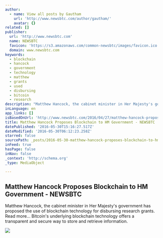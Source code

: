 ```yaml
---
author:
  - name: View all posts by Gautham
    url: 'http://www.newsbtc.com/author/gautham/'
    avatar: {}
related: []
publisher:
  url: 'http://www.newsbtc.com'
  name: NEWSBTC
  favicon: 'https://s3.amazonaws.com/common-newsbtc/images/favicon.ico'
  domain: www.newsbtc.com
keywords:
  - blockchain
  - hancock
  - government
  - technology
  - matthew
  - grants
  - used
  - disbursing
  - bitcoin
  - research
description: "Matthew Hancock, the cabinet minister in Her Majesty's government has proposed the use of blockchain technology for disbursing research grants. Read more... Bitcoin's underlying blockchain technology offers a transparent and secure way to store and retrieve information."
inLanguage: en
app_links: []
isBasedOnUrl: 'http://www.newsbtc.com/2016/04/27/matthew-hancock-proposes-blockchain-to-hm-government/'
title: Matthew Hancock Proposes Blockchain to HM Government - NEWSBTC
datePublished: '2016-05-30T15:16:27.517Z'
dateModified: '2016-05-30T06:12:23.258Z'
starred: false
sourcePath: _posts/2016-05-30-matthew-hancock-proposes-blockchain-to-hm-government-newsb.md
inFeed: true
hasPage: false
inNav: false
_context: 'http://schema.org'
_type: MediaObject

---
```

<article style=""><h1>Matthew Hancock Proposes Blockchain to HM Government - NEWSBTC</h1><p>Matthew Hancock, the cabinet minister in Her Majesty's government has proposed the use of blockchain technology for disbursing research grants. Read more... Bitcoin's underlying blockchain technology offers a transparent and secure way to store and retrieve information.</p><img src="http://s3.amazonaws.com/main-newsbtc-images/2016/04/27115546/HM-Government.png" /></article>